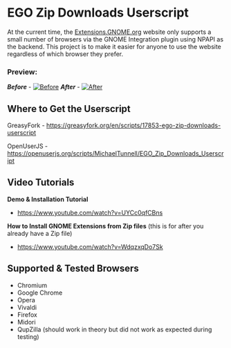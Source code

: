 # EGO Zip Downloads Userscript
At the current time, the [Extensions.GNOME.org](https://extensions.gnome.org/) website only supports a small number of browsers via the GNOME Integration plugin using NPAPI as the backend. This project is to make it easier for anyone to use the website regardless of which browser they prefer.

### Preview:
***Before*** - [![Before](https://greasyfork.org/system/screenshots/screenshots/000/006/767/thumb/ego-zip-downloads-before.png?1489607481)](https://greasyfork.org/system/screenshots/screenshots/000/006/767/original/ego-zip-downloads-before.png?1489607481)
 ***After*** - [![After](https://greasyfork.org/system/screenshots/screenshots/000/006/768/thumb/ego-zip-downloads-after.png?1489607481)](https://greasyfork.org/system/screenshots/screenshots/000/006/768/original/ego-zip-downloads-after.png?1489607481)

## Where to Get the Userscript

GreasyFork - https://greasyfork.org/en/scripts/17853-ego-zip-downloads-userscript

OpenUserJS - https://openuserjs.org/scripts/MichaelTunnell/EGO_Zip_Downloads_Userscript

## Video Tutorials

**Demo & Installation Tutorial**
- https://www.youtube.com/watch?v=UYCc0qfCBns

**How to Install GNOME Extensions from Zip files** (this is for after you already have a Zip file)
- https://www.youtube.com/watch?v=WdqzxqDo7Sk

## Supported & Tested Browsers

- Chromium
- Google Chrome
- Opera
- Vivaldi
- Firefox
- Midori
- QupZilla (should work in theory but did not work as expected during testing)
